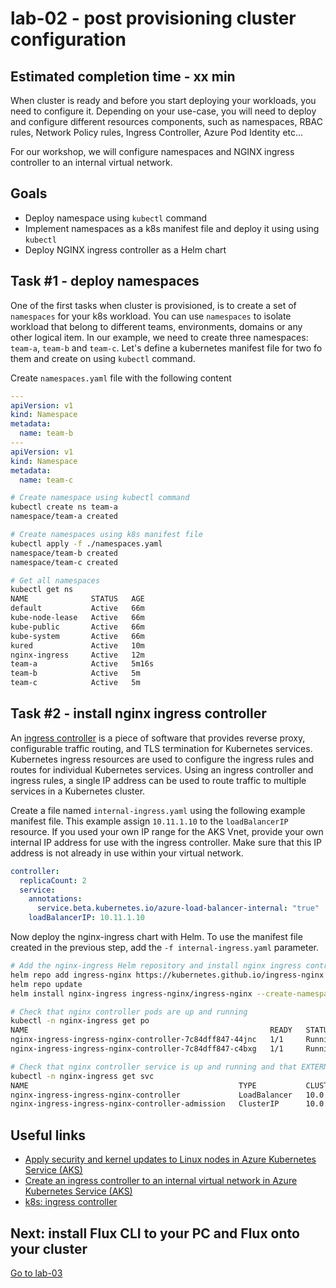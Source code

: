 # lab-02 - post provisioning cluster configuration

## Estimated completion time - xx min

When cluster is ready and before you start deploying your workloads, you need to configure it. Depending on your use-case, you will need to deploy and configure different resources components, such as namespaces, RBAC rules, Network Policy rules, Ingress Controller, Azure Pod Identity etc...

For our workshop, we will configure namespaces and NGINX ingress controller to an internal virtual network. 

## Goals

* Deploy namespace using `kubectl` command
* Implement namespaces as a k8s manifest file and deploy it using using `kubectl`
* Deploy NGINX ingress controller as a Helm chart

## Task #1 - deploy namespaces

One of the first tasks when cluster is provisioned, is to create a set of `namespaces` for your k8s workload. You can use `namespaces` to isolate workload that belong to different teams, environments, domains or any other logical item. In our example, we need to create three namespaces: `team-a`, `team-b` and `team-c`. Let's define a kubernetes manifest file for two  fo them and create on using `kubectl` command.

Create `namespaces.yaml` file with the following content

```yaml
---
apiVersion: v1
kind: Namespace
metadata:
  name: team-b
---
apiVersion: v1
kind: Namespace
metadata:
  name: team-c
```

```bash
# Create namespace using kubectl command
kubectl create ns team-a
namespace/team-a created

# Create namespaces using k8s manifest file
kubectl apply -f ./namespaces.yaml
namespace/team-b created
namespace/team-c created

# Get all namespaces
kubectl get ns
NAME              STATUS   AGE  
default           Active   66m  
kube-node-lease   Active   66m  
kube-public       Active   66m  
kube-system       Active   66m  
kured             Active   10m  
nginx-ingress     Active   12m  
team-a            Active   5m16s
team-b            Active   5m   
team-c            Active   5m   
```

## Task #2 - install nginx ingress controller

An [ingress controller](https://kubernetes.io/docs/concepts/services-networking/ingress-controllers/) is a piece of software that provides reverse proxy, configurable traffic routing, and TLS termination for Kubernetes services. Kubernetes ingress resources are used to configure the ingress rules and routes for individual Kubernetes services. Using an ingress controller and ingress rules, a single IP address can be used to route traffic to multiple services in a Kubernetes cluster.

Create a file named `internal-ingress.yaml` using the following example manifest file. This example assign `10.11.1.10` to the `loadBalancerIP` resource. If you used your own IP range for the AKS Vnet, provide your own internal IP address for use with the ingress controller. Make sure that this IP address is not already in use within your virtual network.

```yaml
controller:
  replicaCount: 2
  service:
    annotations:
      service.beta.kubernetes.io/azure-load-balancer-internal: "true"
    loadBalancerIP: 10.11.1.10
```

Now deploy the nginx-ingress chart with Helm. To use the manifest file created in the previous step, add the `-f internal-ingress.yaml` parameter. 

```bash
# Add the nginx-ingress Helm repository and install nginx ingress controller
helm repo add ingress-nginx https://kubernetes.github.io/ingress-nginx
helm repo update
helm install nginx-ingress ingress-nginx/ingress-nginx --create-namespace --namespace nginx-ingress -f internal-ingress.yaml

# Check that nginx controller pods are up and running
kubectl -n nginx-ingress get po
NAME                                                      READY   STATUS    RESTARTS   AGE
nginx-ingress-ingress-nginx-controller-7c84dff847-44jnc   1/1     Running   0          15m
nginx-ingress-ingress-nginx-controller-7c84dff847-c4bxg   1/1     Running   0          15m

# Check that nginx controller service is up and running and that EXTERNAL-IP is assigned to IP we provided at the internal-ingress.yaml file. That is - 10.11.1.10. Note that it might take some minutes, since AKS will create Azure Internal Load Balancer at the management resource group.
kubectl -n nginx-ingress get svc
NAME                                               TYPE           CLUSTER-IP    EXTERNAL-IP   PORT(S)                      AGE
nginx-ingress-ingress-nginx-controller             LoadBalancer   10.0.60.139   10.11.1.10    80:30147/TCP,443:32355/TCP   16m
nginx-ingress-ingress-nginx-controller-admission   ClusterIP      10.0.146.49   <none>        443/TCP                      16m
```

## Useful links

* [Apply security and kernel updates to Linux nodes in Azure Kubernetes Service (AKS)](https://docs.microsoft.com/en-us/azure/aks/node-updates-kured?WT.mc_id=AZ-MVP-5003837)
* [Create an ingress controller to an internal virtual network in Azure Kubernetes Service (AKS)](https://docs.microsoft.com/en-us/azure/aks/ingress-internal-ip?WT.mc_id=AZ-MVP-5003837)
* [k8s: ingress controller](https://kubernetes.io/docs/concepts/services-networking/ingress-controllers/)


## Next: install Flux CLI to your PC and Flux onto your cluster

[Go to lab-03](../lab-03/readme.md)